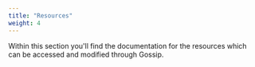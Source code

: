 ```yaml
---
title: "Resources"
weight: 4
---
```


Within this section you'll find the documentation for the resources which can be accessed and modified through Gossip.
